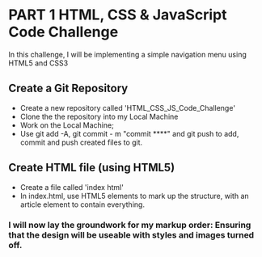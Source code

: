 # PART 1 HTML, CSS & JavaScript Code Challenge

In this challenge, I will be implementing a simple navigation menu using HTML5 and CSS3

## Create a Git Repository
* Create a new repository called 'HTML_CSS_JS_Code_Challenge'
* Clone the the repository into my Local Machine
* Work on the Local Machine;
* Use git add -A, git commit - m "commit ****" and git push to add, commit and push created files to git. 

## Create HTML file (using HTML5)
* Create a file called 'index html'
* In index.html, use HTML5 elements to mark up the structure, with an article element to contain everything.

### I will now lay the groundwork for my markup order: Ensuring that the design will be useable with styles and images turned off. 